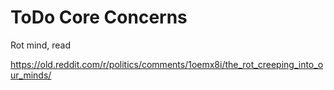 # ToDo Core Concerns

Rot mind, read

https://old.reddit.com/r/politics/comments/1oemx8i/the_rot_creeping_into_our_minds/
